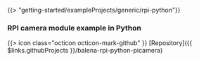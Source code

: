 {{> "getting-started/exampleProjects/generic/rpi-python"}}

### RPI camera module example in Python

{{> icon class="octicon octicon-mark-github" }}
[Repository]({{ $links.githubProjects }}/balena-rpi-python-picamera)
